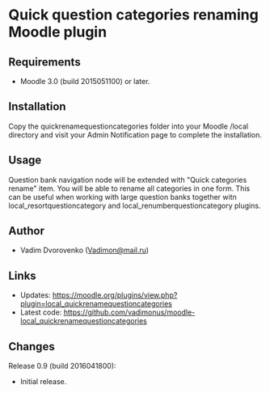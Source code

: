 Quick question categories renaming Moodle plugin
================================================

Requirements
------------
- Moodle 3.0 (build 2015051100) or later.

Installation
------------
Copy the quickrenamequestioncategories folder into your Moodle /local directory and visit your Admin Notification page to complete the installation.

Usage
-----
Question bank navigation node will be extended with "Quick categories rename" item. You will be able to rename all categories in one form.
This can be useful when working with large question banks together witn local_resortquestioncategory and local_renumberquestioncategory
plugins.

Author
------
- Vadim Dvorovenko (Vadimon@mail.ru)

Links
-----
- Updates: https://moodle.org/plugins/view.php?plugin=local_quickrenamequestioncategories
- Latest code: https://github.com/vadimonus/moodle-local_quickrenamequestioncategories

Changes
-------
Release 0.9 (build 2016041800):
- Initial release.